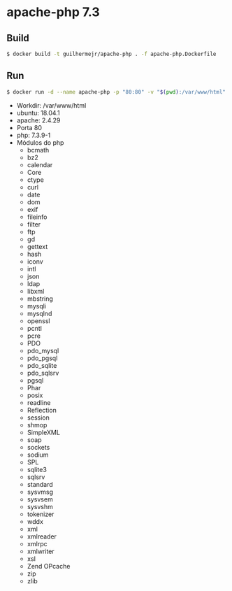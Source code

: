 # apache-php 7.3

## Build
```bash
$ docker build -t guilhermejr/apache-php . -f apache-php.Dockerfile
```

## Run
```bash
$ docker run -d --name apache-php -p "80:80" -v "$(pwd):/var/www/html" guilhermejr/apache-php
```

* Workdir: /var/www/html
* ubuntu: 18.04.1
* apache: 2.4.29
* Porta 80
* php: 7.3.9-1
* Módulos do php
    * bcmath
    * bz2
    * calendar
    * Core
    * ctype
    * curl
    * date
    * dom
    * exif
    * fileinfo
    * filter
    * ftp
    * gd
    * gettext
    * hash
    * iconv
    * intl
    * json
    * ldap
    * libxml
    * mbstring
    * mysqli
    * mysqlnd
    * openssl
    * pcntl
    * pcre
    * PDO
    * pdo_mysql
    * pdo_pgsql
    * pdo_sqlite
    * pdo_sqlsrv
    * pgsql
    * Phar
    * posix
    * readline
    * Reflection
    * session
    * shmop
    * SimpleXML
    * soap
    * sockets
    * sodium
    * SPL
    * sqlite3
    * sqlsrv
    * standard
    * sysvmsg
    * sysvsem
    * sysvshm
    * tokenizer
    * wddx
    * xml
    * xmlreader
    * xmlrpc
    * xmlwriter
    * xsl
    * Zend OPcache
    * zip
    * zlib